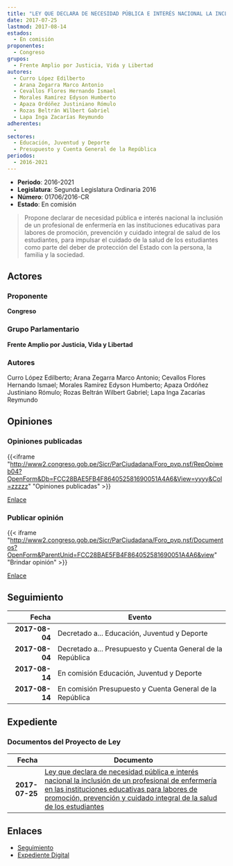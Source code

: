 ```yaml
---
title: "LEY QUE DECLARA DE NECESIDAD PÚBLICA E INTERÉS NACIONAL LA INCLUSIÓN DE UN PROFESIONAL DE ENFERMERÍA EN LAS INSTITUCIONES EDUCATIVAS PARA LABORES DE PROMOCIÓN, PREVENCIÓN Y CUIDADO INTEGRAL DE LA SALUD DE LOS ESTUDIANTES"
date: 2017-07-25
lastmod: 2017-08-14
estados: 
  - En comisión
proponentes: 
  - Congreso
grupos: 
  - Frente Amplio por Justicia, Vida y Libertad
autores: 
  - Curro López Edilberto
  - Arana Zegarra Marco Antonio
  - Cevallos Flores Hernando Ismael
  - Morales Ramírez Edyson Humberto
  - Apaza Ordóñez Justiniano Rómulo
  - Rozas Beltrán Wilbert Gabriel
  - Lapa Inga Zacarías Reymundo
adherentes: 
  - 
sectores: 
  - Educación, Juventud y Deporte
  - Presupuesto y Cuenta General de la República
periodos: 
  - 2016-2021
---
```


- **Periodo**: 2016-2021
- **Legislatura**: Segunda Legislatura Ordinaria 2016
- **Número**: 01706/2016-CR
- **Estado**: En comisión

> Propone declarar de necesidad pública e interés nacional la inclusión de un profesional de enfermería en las instituciones educativas para labores de promoción, prevención y cuidado integral de salud de los estudiantes, para impulsar el cuidado de la salud de los estudiantes como parte del deber de protección del Estado con la persona, la familia y la sociedad.


## Actores

### Proponente

**Congreso**

### Grupo Parlamentario

**Frente Amplio por Justicia, Vida y Libertad**

### Autores

Curro López Edilberto; Arana Zegarra Marco Antonio; Cevallos Flores Hernando Ismael; Morales Ramírez Edyson Humberto; Apaza Ordóñez Justiniano Rómulo; Rozas Beltrán Wilbert Gabriel; Lapa Inga Zacarías Reymundo


## Opiniones

### Opiniones publicadas

{{<iframe "http://www2.congreso.gob.pe/Sicr/ParCiudadana/Foro_pvp.nsf/RepOpiweb04?OpenForm&Db=FCC28BAE5FB4F864052581690051A4A6&View=yyyy&Col=zzzzz" "Opiniones publicadas" >}}

[Enlace](http://www2.congreso.gob.pe/Sicr/ParCiudadana/Foro_pvp.nsf/RepOpiweb04?OpenForm&Db=FCC28BAE5FB4F864052581690051A4A6&View=yyyy&Col=zzzzz)
### Publicar opinión

{{< iframe "http://www2.congreso.gob.pe/Sicr/ParCiudadana/Foro_pvp.nsf/Documentos?OpenForm&ParentUnid=FCC28BAE5FB4F864052581690051A4A6&view" "Brindar opinión" >}}

[Enlace](http://www2.congreso.gob.pe/Sicr/ParCiudadana/Foro_pvp.nsf/Documentos?OpenForm&ParentUnid=FCC28BAE5FB4F864052581690051A4A6&view)

## Seguimiento

| Fecha | Evento |
|------:|--------|
| **2017-08-04** | Decretado a... Educación, Juventud y Deporte|
| **2017-08-04** | Decretado a... Presupuesto y Cuenta General de la República|
| **2017-08-14** | En comisión Educación, Juventud y Deporte|
| **2017-08-14** | En comisión Presupuesto y Cuenta General de la República|


## Expediente


### Documentos del Proyecto de Ley

| Fecha | Documento |
|------:|--------|
| **2017-07-25** | [Ley que declara de necesidad pública e interés nacional la inclusión de un profesional de enfermería en las instituciones educativas para labores de promoción, prevención y cuidado integral de la salud de los estudiantes](http://www.leyes.congreso.gob.pe/Documentos/2016_2021/Proyectos_de_Ley_y_de_Resoluciones_Legislativas/PL0170620170725.pdf) |

## Enlaces 

- [Seguimiento](http://www2.congreso.gob.pe/Sicr/TraDocEstProc/CLProLey2016.nsf/f7fff46988ca05b1052578e100829cc7/4b089ff2e6fa0fb505258168007e17d9?OpenDocument)
- [Expediente Digital](http://www2.congreso.gob.pe/Sicr/TraDocEstProc/CLProLey2016.nsf/f7fff46988ca05b1052578e100829cc7/4b089ff2e6fa0fb505258168007e17d9?OpenDocument&Click=05257FB7005EB655.eb71d0cf91d8294e05256cdf006b5706/$Body/0.1C6C)
